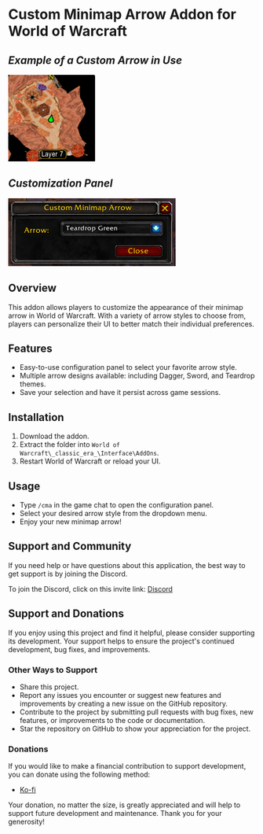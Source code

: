 # Custom Minimap Arrow Addon for World of Warcraft

## *Example of a Custom Arrow in Use*
![Custom Minimap Arrow - Screenshot 1](Screenshot1.png)

## *Customization Panel*
![Custom Minimap Arrow - Screenshot 2](Screenshot2.png)

## Overview
This addon allows players to customize the appearance of their minimap arrow in World of Warcraft. With a variety of arrow styles to choose from, players can personalize their UI to better match their individual preferences.

## Features
- Easy-to-use configuration panel to select your favorite arrow style.
- Multiple arrow designs available: including Dagger, Sword, and Teardrop themes.
- Save your selection and have it persist across game sessions.

## Installation
1. Download the addon.
2. Extract the folder into `World of Warcraft\_classic_era_\Interface\AddOns`.
3. Restart World of Warcraft or reload your UI.

## Usage
- Type `/cma` in the game chat to open the configuration panel.
- Select your desired arrow style from the dropdown menu.
- Enjoy your new minimap arrow!

## Support and Community

If you need help or have questions about this application, the best way to get support is by joining the Discord.

To join the Discord, click on this invite link: [Discord](https://discord.com/invite/aP9CjWE)

## Support and Donations

If you enjoy using this project and find it helpful, please consider supporting its development. Your support helps to ensure the project's continued development, bug fixes, and improvements.

### Other Ways to Support

- Share this project.
- Report any issues you encounter or suggest new features and improvements by creating a new issue on the GitHub repository.
- Contribute to the project by submitting pull requests with bug fixes, new features, or improvements to the code or documentation.
- Star the repository on GitHub to show your appreciation for the project.

### Donations

If you would like to make a financial contribution to support development, you can donate using the following method:

- [Ko-fi](https://ko-fi.com/AAxBattery)

Your donation, no matter the size, is greatly appreciated and will help to support future development and maintenance. Thank you for your generosity!